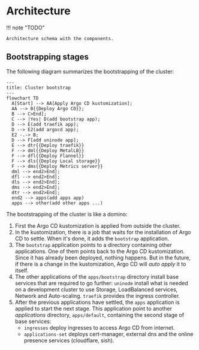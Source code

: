 # Architecture

!!! note "TODO"

    Architecture schema with the components.

## Bootstrapping stages

The following diagram summarizes the bootstrapping of the cluster:

```mermaid
---
title: Cluster bootstrap
---
flowchart TD
  A[Start] --> AA[Apply Argo CD kustomization];
  AA --> B{{Deploy Argo CD}};
  B --> C>End];
  C --> |Yes| D(add bootstrap app);
  D --> E(add traefik app);
  D --> E2(add argocd app);
  E2 -.-> B;
  D --> F[add uninode app];
  E --> dtr{{Deploy traefik}}
  F --> dml{{Deploy MetalLB}}
  F --> dfl{{Deploy Flannel}}
  F --> dls{{Deploy Local storage}}
  F --> dms{{Deploy Metrics server}}
  dml --> end2>End];
  dfl --> end2>End];
  dls --> end2>End];
  dms --> end2>End];
  dtr --> end2>End];
  end2 --> apps(add apps app)
  apps --> other(add other apps ...)

```

The bootstrapping of the cluster is like a domino:

1.  First the Argo CD kustomization is applied from outside the cluster.
2.  In the kustomization, there is a job that waits for the installation of Argo
    CD to settle. When it's done, it adds the `bootstrap` application.
3.  The `bootstrap` application points to a directory containing other
    applications. One of them points back to the Argo CD kustomization. Since it
    has already been deployed, nothing happens. But in the future, if there is a
    change in the kustomization, Argo CD will _auto apply_ it to itself.
4.  The other applications of the `apps/bootstrap` directory install base
    services that are required to go further: `uninode` install what is needed
    on a development cluster to use Storage, LoadBalanced services, Network and
    Auto-scaling. `traefik` provides the ingress controller.
5.  After the previous applications have settled, the `apps` application is
    applied to start the next stage. This application point to another
    _applications_ directory, `apps/default`, containing the second stage of
    base services:
    -   `ingresses` deploy ingresses to access Argo CD from internet.
    -   `applications-set` deploys cert-manager, external dns and the online
        presence services (cloudflare, sish).
